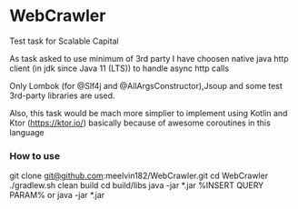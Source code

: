 # WebCrawler #
Test task for Scalable Capital


As task asked to use minimum of 3rd party I have choosen native java http client (in jdk since Java 11 (LTS)) to handle async http calls

Only Lombok (for @Slf4j and @AllArgsConstructor),Jsoup and some test 3rd-party libraries are used.


Also, this task would be mach more simplier to implement using Kotlin and Ktor (https://ktor.io/) basically because of awesome coroutines in this language


### How to use ###

git clone git@github.com:meelvin182/WebCrawler.git
cd WebCrawler
./gradlew.sh clean build
cd build/libs
java -jar *.jar %INSERT QUERY PARAM%
or
java -jar *.jar
